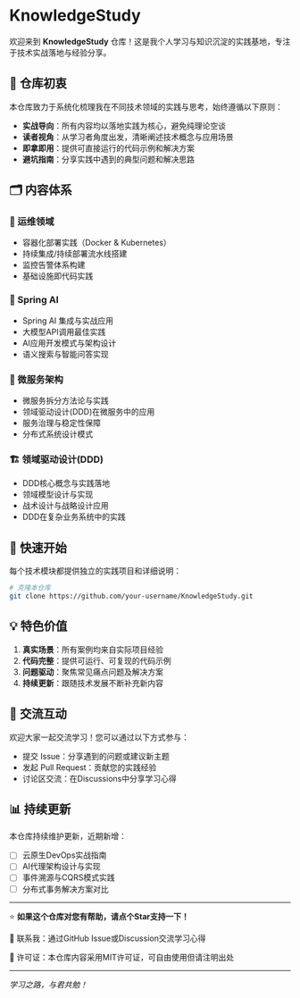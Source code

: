 # KnowledgeStudy

欢迎来到 **KnowledgeStudy** 仓库！这是我个人学习与知识沉淀的实践基地，专注于技术实战落地与经验分享。

## 📖 仓库初衷

本仓库致力于系统化梳理我在不同技术领域的实践与思考，始终遵循以下原则：
- **实战导向**：所有内容均以落地实践为核心，避免纯理论空谈
- **读者视角**：从学习者角度出发，清晰阐述技术概念与应用场景
- **即拿即用**：提供可直接运行的代码示例和解决方案
- **避坑指南**：分享实践中遇到的典型问题和解决思路

## 🗂️ 内容体系

### 🔧 运维领域
- 容器化部署实践（Docker & Kubernetes）
- 持续集成/持续部署流水线搭建
- 监控告警体系构建
- 基础设施即代码实践

### 🤖 Spring AI
- Spring AI 集成与实战应用
- 大模型API调用最佳实践
- AI应用开发模式与架构设计
- 语义搜索与智能问答实现

### 🧩 微服务架构
- 微服务拆分方法论与实践
- 领域驱动设计(DDD)在微服务中的应用
- 服务治理与稳定性保障
- 分布式系统设计模式

### 🏗️ 领域驱动设计(DDD)
- DDD核心概念与实践落地
- 领域模型设计与实现
- 战术设计与战略设计应用
- DDD在复杂业务系统中的实践

## 🚀 快速开始

每个技术模块都提供独立的实践项目和详细说明：

```bash
# 克隆本仓库
git clone https://github.com/your-username/KnowledgeStudy.git
```

## 💡 特色价值

1. **真实场景**：所有案例均来自实际项目经验
2. **代码完整**：提供可运行、可复现的代码示例
3. **问题驱动**：聚焦常见痛点问题及解决方案
4. **持续更新**：跟随技术发展不断补充新内容

## 🤝 交流互动

欢迎大家一起交流学习！您可以通过以下方式参与：

- 提交 Issue：分享遇到的问题或建议新主题
- 发起 Pull Request：贡献您的实践经验
- 讨论区交流：在Discussions中分享学习心得

## 📊 持续更新

本仓库持续维护更新，近期新增：
- [ ] 云原生DevOps实战指南
- [ ] AI代理架构设计与实现
- [ ] 事件溯源与CQRS模式实践
- [ ] 分布式事务解决方案对比

---

⭐ **如果这个仓库对您有帮助，请点个Star支持一下！**

📧 联系我：通过GitHub Issue或Discussion交流学习心得

📝 许可证：本仓库内容采用MIT许可证，可自由使用但请注明出处

---

*学习之路，与君共勉！*
